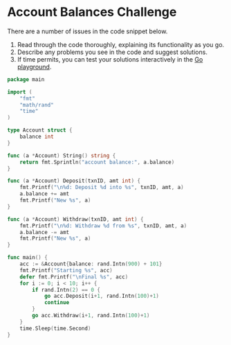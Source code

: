 # Account Balances Challenge

There are a number of issues in the code snippet below.

1. Read through the code thoroughly, explaining its functionality as you go.
2. Describe any problems you see in the code and suggest solutions.
3. If time permits, you can test your solutions interactively in the [Go playground](https://go.dev/play/p/qntUS3sRpqk).

```go
package main

import (
	"fmt"
	"math/rand"
	"time"
)

type Account struct {
	balance int
}

func (a *Account) String() string {
	return fmt.Sprintln("account balance:", a.balance)
}

func (a *Account) Deposit(txnID, amt int) {
	fmt.Printf("\n%d: Deposit %d into %s", txnID, amt, a)
	a.balance += amt
	fmt.Printf("New %s", a)
}

func (a *Account) Withdraw(txnID, amt int) {
	fmt.Printf("\n%d: Withdraw %d from %s", txnID, amt, a)
	a.balance -= amt
	fmt.Printf("New %s", a)
}

func main() {
	acc := &Account{balance: rand.Intn(900) + 101}
	fmt.Printf("Starting %s", acc)
	defer fmt.Printf("\nFinal %s", acc)
	for i := 0; i < 10; i++ {
		if rand.Intn(2) == 0 {
			go acc.Deposit(i+1, rand.Intn(100)+1)
			continue
		}
		go acc.Withdraw(i+1, rand.Intn(100)+1)
	}
	time.Sleep(time.Second)
}
```